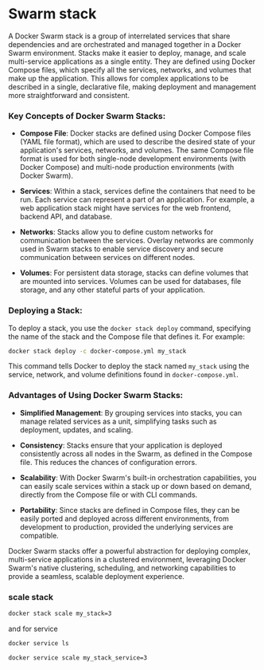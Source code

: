 # Swarm stack

A Docker Swarm stack is a group of interrelated services that share dependencies and are orchestrated and managed together in a Docker Swarm environment. Stacks make it easier to deploy, manage, and scale multi-service applications as a single entity. They are defined using Docker Compose files, which specify all the services, networks, and volumes that make up the application. This allows for complex applications to be described in a single, declarative file, making deployment and management more straightforward and consistent.

### Key Concepts of Docker Swarm Stacks:

- **Compose File**: Docker stacks are defined using Docker Compose files (YAML file format), which are used to describe the desired state of your application's services, networks, and volumes. The same Compose file format is used for both single-node development environments (with Docker Compose) and multi-node production environments (with Docker Swarm).

- **Services**: Within a stack, services define the containers that need to be run. Each service can represent a part of an application. For example, a web application stack might have services for the web frontend, backend API, and database.

- **Networks**: Stacks allow you to define custom networks for communication between the services. Overlay networks are commonly used in Swarm stacks to enable service discovery and secure communication between services on different nodes.

- **Volumes**: For persistent data storage, stacks can define volumes that are mounted into services. Volumes can be used for databases, file storage, and any other stateful parts of your application.

### Deploying a Stack:

To deploy a stack, you use the `docker stack deploy` command, specifying the name of the stack and the Compose file that defines it. For example:

```sh
docker stack deploy -c docker-compose.yml my_stack
```

This command tells Docker to deploy the stack named `my_stack` using the service, network, and volume definitions found in `docker-compose.yml`.

### Advantages of Using Docker Swarm Stacks:

- **Simplified Management**: By grouping services into stacks, you can manage related services as a unit, simplifying tasks such as deployment, updates, and scaling.

- **Consistency**: Stacks ensure that your application is deployed consistently across all nodes in the Swarm, as defined in the Compose file. This reduces the chances of configuration errors.

- **Scalability**: With Docker Swarm's built-in orchestration capabilities, you can easily scale services within a stack up or down based on demand, directly from the Compose file or with CLI commands.

- **Portability**: Since stacks are defined in Compose files, they can be easily ported and deployed across different environments, from development to production, provided the underlying services are compatible.

Docker Swarm stacks offer a powerful abstraction for deploying complex, multi-service applications in a clustered environment, leveraging Docker Swarm's native clustering, scheduling, and networking capabilities to provide a seamless, scalable deployment experience.


### scale stack

```sh
docker stack scale my_stack=3
```

and for service

```sh
docker service ls

docker service scale my_stack_service=3
```

